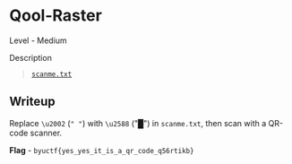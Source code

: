 # Qool-Raster
Level - Medium

Description
> [`scanme.txt`](./scanme.txt)

## Writeup
Replace `\u2002` (`" "`) with `\u2588` ("█") in `scanme.txt`, then scan
with a QR-code scanner.

**Flag** - `byuctf{yes_yes_it_is_a_qr_code_q56rtikb}`